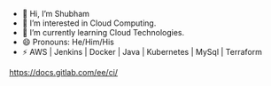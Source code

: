 - 👋 Hi, I’m Shubham 
- 👀 I’m interested in Cloud Computing. 
- 🌱 I’m currently learning Cloud Technologies. 
- 😄 Pronouns: He/Him/His
- ⚡ AWS | Jenkins | Docker | Java | Kubernetes | MySql | Terraform 

https://docs.gitlab.com/ee/ci/

<!---
Shu1605/Shu1605 is a ✨ special ✨ repository because its `README.md` (this file) appears on your GitHub profile.
You can click the Preview link to take a look at your changes.
--->
